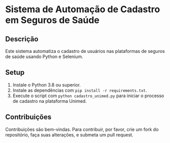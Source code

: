 # Sistema de Automação de Cadastro em Seguros de Saúde

## Descrição
Este sistema automatiza o cadastro de usuários nas plataformas de seguros de saúde usando Python e Selenium.

## Setup
1. Instale o Python 3.8 ou superior.
2. Instale as dependências com `pip install -r requirements.txt`.
3. Execute o script com `python cadastro_unimed.py` para iniciar o processo de cadastro na plataforma Unimed.

## Contribuições
Contribuições são bem-vindas. Para contribuir, por favor, crie um fork do repositório, faça suas alterações, e submeta um pull request.
